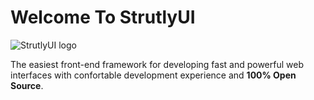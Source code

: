 # Welcome To StrutlyUI
![StrutlyUI logo](https://raw.githubusercontent.com/strutly/StrutlyUI/master/Strutly-ui.png)

The easiest front-end framework for developing fast and powerful web interfaces with confortable development experience and **100% Open Source**.
